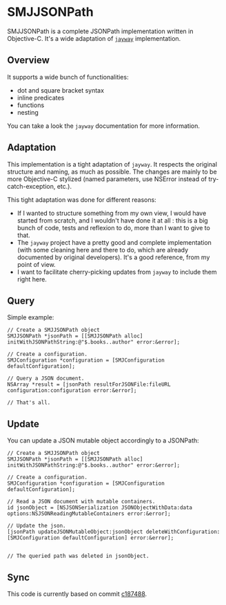 

SMJJSONPath
===========

SMJJSONPath is a complete JSONPath implementation written in Objective-C. It's a wide adaptation of [`jayway`](https://github.com/json-path/JsonPath) implementation.


## Overview

It supports a wide bunch of functionalities:
- dot and square bracket syntax
- inline predicates
- functions
- nesting

You can take a look the `jayway` documentation for more information.


## Adaptation

This implementation is a tight  adaptation of `jayway`. It respects the original structure and naming, as much as possible. The changes are mainly to be more Objective-C stylized (named parameters, use NSError instead of try-catch-exception, etc.).

This tight adaptation was done for different reasons:
- If I wanted to structure something from my own view, I would have started from scratch, and I wouldn't have done it at all : this is a big bunch of code, tests and reflexion to do, more than I want to give to that.
- The `jayway` project have a pretty good and complete implementation (with some cleaning here and there to do, which are already documented by original developers). It's a good reference, from my point of view.
- I want to facilitate cherry-picking updates from `jayway` to include them right here.


## Query

Simple example:

```
// Create a SMJJSONPath object
SMJJSONPath *jsonPath = [[SMJJSONPath alloc] initWithJSONPathString:@"$.books..author" error:&error];

// Create a configuration.
SMJConfiguration *configuration = [SMJConfiguration defaultConfiguration];

// Query a JSON document.
NSArray *result = [jsonPath resultForJSONFile:fileURL configuration:configuration error:&error];

// That's all.
```


## Update

You can update a JSON mutable object accordingly to a JSONPath:

```
// Create a SMJJSONPath object
SMJJSONPath *jsonPath = [[SMJJSONPath alloc] initWithJSONPathString:@"$.books..author" error:&error];

// Create a configuration.
SMJConfiguration *configuration = [SMJConfiguration defaultConfiguration];

// Read a JSON document with mutable containers.
id jsonObject = [NSJSONSerialization JSONObjectWithData:data options:NSJSONReadingMutableContainers error:&error];

// Update the json.
[jsonPath updateJSONMutableObject:jsonObject deleteWithConfiguration:[SMJConfiguration defaultConfiguration] error:&error];


// The queried path was deleted in jsonObject.
```

## Sync

This code is currently based on commit [c187488](https://github.com/json-path/JsonPath/commit/c1874886c1f69fada6dedccebb6d72241dcd0c97).
